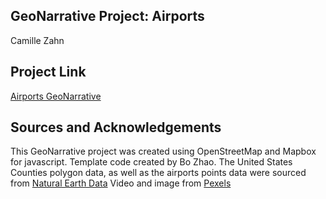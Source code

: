 ## GeoNarrative Project: Airports
Camille Zahn

## Project Link

[Airports GeoNarrative](https://czahn2.github.io/GeoNarrative)

## Sources and Acknowledgements

This GeoNarrative project was created using OpenStreetMap and Mapbox for javascript.
Template code created by Bo Zhao. 
The United States Counties polygon data, as well as the airports points data were sourced from
<a href="https://www.naturalearthdata.com/downloads/">Natural Earth Data</a>
Video and image from <a href="https://www.pexels.com/">Pexels</a>

